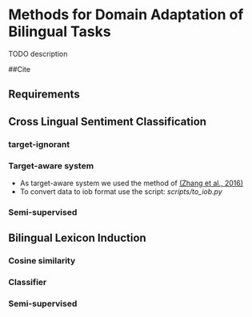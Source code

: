 # Methods for Domain Adaptation of Bilingual Tasks

TODO description

##Cite


## Requirements


## Cross Lingual Sentiment Classification

### target-ignorant

### Target-aware system

* As target-aware system we used the method of [(Zhang et al., 2016)](https://github.com/SUTDNLP/NNTargetedSentiment)
* To convert data to iob format use the script: *scripts/to_iob.py*

### Semi-supervised

## Bilingual Lexicon Induction


### Cosine similarity


### Classifier


### Semi-supervised

